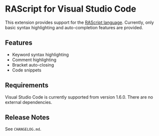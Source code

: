 # RAScript for Visual Studio Code

This extension provides support for the [RAScript language](https://github.com/Jamiras/RATools/wiki/Script-File-Syntax).
Currently, only basic syntax highlighting and auto-completion features are provided.

## Features

* Keyword syntax highlighting
* Comment highlighting
* Bracket auto-closing
* Code snippets

## Requirements

Visual Studio Code is currently supported from version 1.6.0.
There are no external dependencies.

## Release Notes

See `CHANGELOG.md`.
